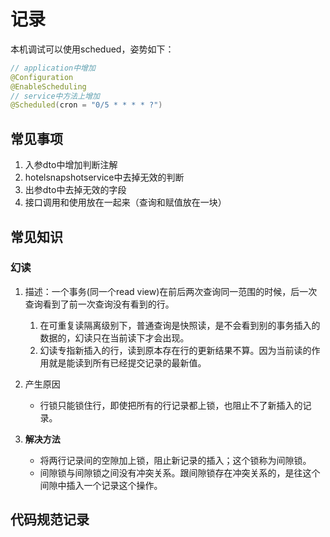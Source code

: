 # 记录

<!-- TODO: java.io.Serializable -->


<!-- TODO: org.aspectj.lang.annotation.Aspect -->
<!-- TODO: spring cloud -->
<!-- TODO: k8s -->
<!-- TODO: bootstrap -->
<!-- TODO: 《领域驱动设计：软件核心复杂性应对之道》 -->
<!-- TODO： 链式查询 -->

本机调试可以使用schedued，姿势如下：

```java
// application中增加
@Configuration
@EnableScheduling
// service中方法上增加
@Scheduled(cron = "0/5 * * * * ?")
```

## 常见事项

1. 入参dto中增加判断注解
2. hotelsnapshotservice中去掉无效的判断
3. 出参dto中去掉无效的字段
4. 接口调用和使用放在一起来（查询和赋值放在一块）

## 常见知识

### 幻读

1. 描述：一个事务(同一个read view)在前后两次查询同一范围的时候，后一次查询看到了前一次查询没有看到的行。
   1. 在可重复读隔离级别下，普通查询是快照读，是不会看到别的事务插入的数据的，幻读只在当前读下才会出现。
   2. 幻读专指新插入的行，读到原本存在行的更新结果不算。因为当前读的作用就是能读到所有已经提交记录的最新值。

2. 产生原因
   - 行锁只能锁住行，即使把所有的行记录都上锁，也阻止不了新插入的记录。

3. **解决方法**
   - 将两行记录间的空隙加上锁，阻止新记录的插入；这个锁称为间隙锁。
   - 间隙锁与间隙锁之间没有冲突关系。跟间隙锁存在冲突关系的，是往这个间隙中插入一个记录这个操作。

## 代码规范记录  
